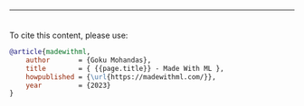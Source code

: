<hr style="margin-top: 2.25rem; margin-bottom: 2.25rem;">

To cite this content, please use:

```bibtex linenums="1"
@article{madewithml,
    author       = {Goku Mohandas},
    title        = { {{page.title}} - Made With ML },
    howpublished = {\url{https://madewithml.com/}},
    year         = {2023}
}
```